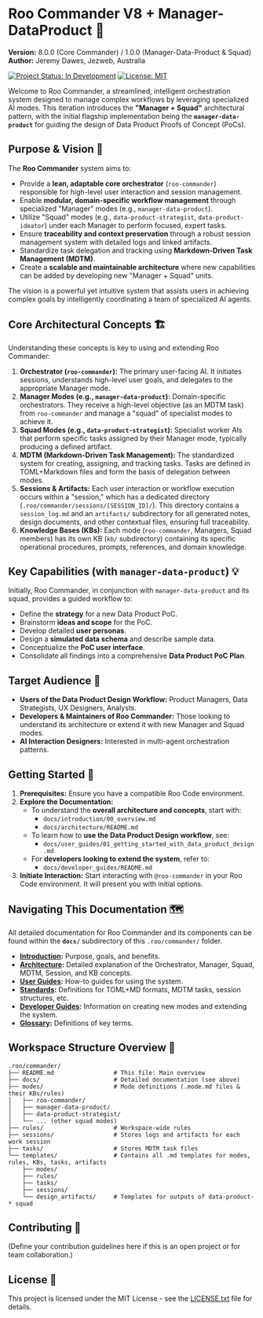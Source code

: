 # Roo Commander V8 + Manager-DataProduct 🚀

**Version:** 8.0.0 (Core Commander) / 1.0.0 (Manager-Data-Product & Squad)
**Author:** Jeremy Dawes, Jezweb, Australia

[![Project Status: In Development](https://img.shields.io/badge/Project%20Status-In%20Development-orange)](https://shields.io/)
[![License: MIT](https://img.shields.io/badge/License-MIT-yellow.svg)](LICENSE.txt) <!-- Ensure you have a LICENSE.txt file -->

Welcome to Roo Commander, a streamlined, intelligent orchestration system designed to manage complex workflows by leveraging specialized AI modes. This iteration introduces the **"Manager + Squad"** architectural pattern, with the initial flagship implementation being the **`manager-data-product`** for guiding the design of Data Product Proofs of Concept (PoCs).

## Purpose & Vision 🎯

The **Roo Commander** system aims to:

*   Provide a **lean, adaptable core orchestrator** (`roo-commander`) responsible for high-level user interaction and session management.
*   Enable **modular, domain-specific workflow management** through specialized "Manager" modes (e.g., `manager-data-product`).
*   Utilize "Squad" modes (e.g., `data-product-strategist`, `data-product-ideator`) under each Manager to perform focused, expert tasks.
*   Ensure **traceability and context preservation** through a robust session management system with detailed logs and linked artifacts.
*   Standardize task delegation and tracking using **Markdown-Driven Task Management (MDTM)**.
*   Create a **scalable and maintainable architecture** where new capabilities can be added by developing new "Manager + Squad" units.

The vision is a powerful yet intuitive system that assists users in achieving complex goals by intelligently coordinating a team of specialized AI agents.

## Core Architectural Concepts 🏗️

Understanding these concepts is key to using and extending Roo Commander:

1.  **Orchestrator (`roo-commander`):** The primary user-facing AI. It initiates sessions, understands high-level user goals, and delegates to the appropriate Manager mode.
2.  **Manager Modes (e.g., `manager-data-product`):** Domain-specific orchestrators. They receive a high-level objective (as an MDTM task) from `roo-commander` and manage a "squad" of specialist modes to achieve it.
3.  **Squad Modes (e.g., `data-product-strategist`):** Specialist worker AIs that perform specific tasks assigned by their Manager mode, typically producing a defined artifact.
4.  **MDTM (Markdown-Driven Task Management):** The standardized system for creating, assigning, and tracking tasks. Tasks are defined in TOML+Markdown files and form the basis of delegation between modes.
5.  **Sessions & Artifacts:** Each user interaction or workflow execution occurs within a "session," which has a dedicated directory (`.roo/commander/sessions/[SESSION_ID]/`). This directory contains a `session_log.md` and an `artifacts/` subdirectory for all generated notes, design documents, and other contextual files, ensuring full traceability.
6.  **Knowledge Bases (KBs):** Each mode (`roo-commander`, Managers, Squad members) has its own KB (`kb/` subdirectory) containing its specific operational procedures, prompts, references, and domain knowledge.

## Key Capabilities (with `manager-data-product`) 💡

Initially, Roo Commander, in conjunction with `manager-data-product` and its squad, provides a guided workflow to:

*   Define the **strategy** for a new Data Product PoC.
*   Brainstorm **ideas and scope** for the PoC.
*   Develop detailed **user personas**.
*   Design a **simulated data schema** and describe sample data.
*   Conceptualize the **PoC user interface**.
*   Consolidate all findings into a comprehensive **Data Product PoC Plan**.

## Target Audience 👥

*   **Users of the Data Product Design Workflow:** Product Managers, Data Strategists, UX Designers, Analysts.
*   **Developers & Maintainers of Roo Commander:** Those looking to understand its architecture or extend it with new Manager and Squad modes.
*   **AI Interaction Designers:** Interested in multi-agent orchestration patterns.

## Getting Started 🏁

1.  **Prerequisites:** Ensure you have a compatible Roo Code environment.
2.  **Explore the Documentation:**
    *   To understand the **overall architecture and concepts**, start with:
        *   `docs/introduction/00_overview.md`
        *   `docs/architecture/README.md`
    *   To learn how to **use the Data Product Design workflow**, see:
        *   `docs/user_guides/01_getting_started_with_data_product_design.md`
    *   For **developers looking to extend the system**, refer to:
        *   `docs/developer_guides/README.md`
3.  **Initiate Interaction:** Start interacting with `@roo-commander` in your Roo Code environment. It will present you with initial options.

## Navigating This Documentation 🗺️

All detailed documentation for Roo Commander and its components can be found within the **`docs/`** subdirectory of this `.roo/commander/` folder.

*   **[Introduction](./docs/introduction/README.md):** Purpose, goals, and benefits.
*   **[Architecture](./docs/architecture/README.md):** Detailed explanation of the Orchestrator, Manager, Squad, MDTM, Session, and KB concepts.
*   **[User Guides](./docs/user_guides/README.md):** How-to guides for using the system.
*   **[Standards](./docs/standards/README.md):** Definitions for TOML+MD formats, MDTM tasks, session structures, etc.
*   **[Developer Guides](./docs/developer_guides/README.md):** Information on creating new modes and extending the system.
*   **[Glossary](./docs/glossary.md):** Definitions of key terms.

## Workspace Structure Overview 📂

```
.roo/commander/
├── README.md                 # This file: Main overview
├── docs/                     # Detailed documentation (see above)
├── modes/                    # Mode definitions (.mode.md files & their KBs/rules)
│   ├── roo-commander/
│   ├── manager-data-product/
│   ├── data-product-strategist/
│   └── ... (other squad modes)
├── rules/                    # Workspace-wide rules
├── sessions/                 # Stores logs and artifacts for each work session
├── tasks/                    # Stores MDTM task files
└── templates/                # Contains all .md templates for modes, rules, KBs, tasks, artifacts
    ├── modes/
    ├── rules/
    ├── tasks/
    ├── sessions/
    └── design_artifacts/     # Templates for outputs of data-product-* squad
```

## Contributing 🤝

(Define your contribution guidelines here if this is an open project or for team collaboration.)

## License 📜

This project is licensed under the MIT License - see the [LICENSE.txt](LICENSE.txt) file for details.